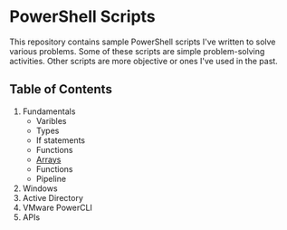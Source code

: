 # PowerShell Scripts

This repository contains sample PowerShell scripts I've written to solve various problems. Some of these scripts are simple problem-solving activities. Other scripts are more objective or ones I've used in the past.

## Table of Contents
1. Fundamentals
    * Varibles
    * Types
    * If statements
    * Functions
    * [Arrays]
    * Functions
    * Pipeline
1. Windows
1. Active Directory
1. VMware PowerCLI
1. APIs

[Arrays]: Arrays